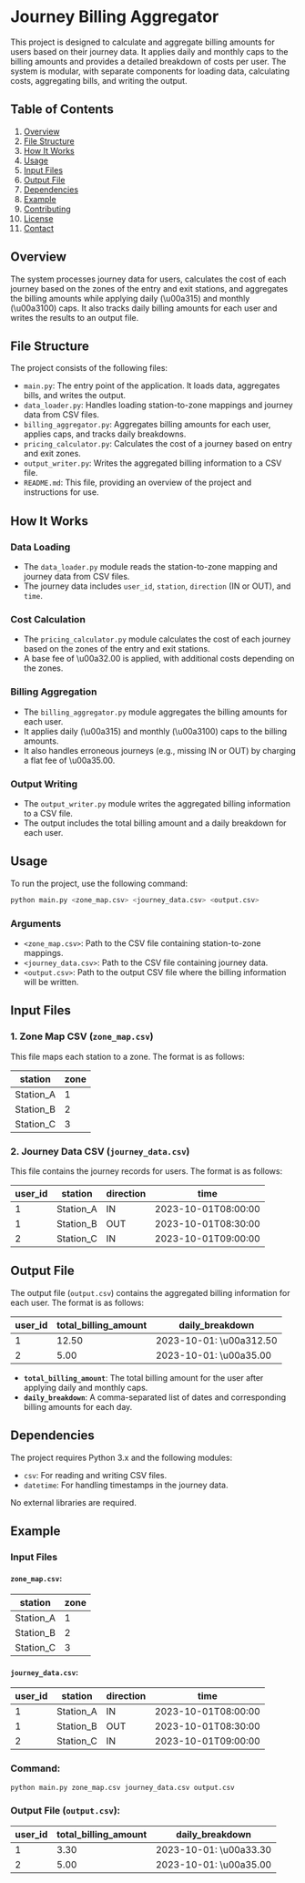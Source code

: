 # Journey Billing Aggregator

This project is designed to calculate and aggregate billing amounts for users based on their journey data. It applies daily and monthly caps to the billing amounts and provides a detailed breakdown of costs per user. The system is modular, with separate components for loading data, calculating costs, aggregating bills, and writing the output.

## Table of Contents

1. [Overview](#overview)
2. [File Structure](#file-structure)
3. [How It Works](#how-it-works)
4. [Usage](#usage)
5. [Input Files](#input-files)
6. [Output File](#output-file)
7. [Dependencies](#dependencies)
8. [Example](#example)
9. [Contributing](#contributing)
10. [License](#license)
11. [Contact](#contact)

## Overview

The system processes journey data for users, calculates the cost of each journey based on the zones of the entry and exit stations, and aggregates the billing amounts while applying daily (\u00a315) and monthly (\u00a3100) caps. It also tracks daily billing amounts for each user and writes the results to an output file.

## File Structure

The project consists of the following files:

- `main.py`: The entry point of the application. It loads data, aggregates bills, and writes the output.
- `data_loader.py`: Handles loading station-to-zone mappings and journey data from CSV files.
- `billing_aggregator.py`: Aggregates billing amounts for each user, applies caps, and tracks daily breakdowns.
- `pricing_calculator.py`: Calculates the cost of a journey based on entry and exit zones.
- `output_writer.py`: Writes the aggregated billing information to a CSV file.
- `README.md`: This file, providing an overview of the project and instructions for use.

## How It Works

### Data Loading

- The `data_loader.py` module reads the station-to-zone mapping and journey data from CSV files.
- The journey data includes `user_id`, `station`, `direction` (IN or OUT), and `time`.

### Cost Calculation

- The `pricing_calculator.py` module calculates the cost of each journey based on the zones of the entry and exit stations.
- A base fee of \u00a32.00 is applied, with additional costs depending on the zones.

### Billing Aggregation

- The `billing_aggregator.py` module aggregates the billing amounts for each user.
- It applies daily (\u00a315) and monthly (\u00a3100) caps to the billing amounts.
- It also handles erroneous journeys (e.g., missing IN or OUT) by charging a flat fee of \u00a35.00.

### Output Writing

- The `output_writer.py` module writes the aggregated billing information to a CSV file.
- The output includes the total billing amount and a daily breakdown for each user.

## Usage

To run the project, use the following command:

```bash
python main.py <zone_map.csv> <journey_data.csv> <output.csv>
```

### Arguments

- `<zone_map.csv>`: Path to the CSV file containing station-to-zone mappings.
- `<journey_data.csv>`: Path to the CSV file containing journey data.
- `<output.csv>`: Path to the output CSV file where the billing information will be written.

## Input Files

### 1. Zone Map CSV (`zone_map.csv`)

This file maps each station to a zone. The format is as follows:

| station    | zone |
|------------|------|
| Station_A  | 1    |
| Station_B  | 2    |
| Station_C  | 3    |

### 2. Journey Data CSV (`journey_data.csv`)

This file contains the journey records for users. The format is as follows:

| user_id | station    | direction | time                |
|---------|------------|-----------|---------------------|
| 1       | Station_A  | IN        | 2023-10-01T08:00:00 |
| 1       | Station_B  | OUT       | 2023-10-01T08:30:00 |
| 2       | Station_C  | IN        | 2023-10-01T09:00:00 |

## Output File

The output file (`output.csv`) contains the aggregated billing information for each user. The format is as follows:

| user_id | total_billing_amount | daily_breakdown         |
|---------|-----------------------|-------------------------|
| 1       | 12.50                | 2023-10-01: \u00a312.50 |
| 2       | 5.00                 | 2023-10-01: \u00a35.00  |

- **`total_billing_amount`**: The total billing amount for the user after applying daily and monthly caps.
- **`daily_breakdown`**: A comma-separated list of dates and corresponding billing amounts for each day.

## Dependencies

The project requires Python 3.x and the following modules:

- `csv`: For reading and writing CSV files.
- `datetime`: For handling timestamps in the journey data.

No external libraries are required.

## Example

### Input Files

#### `zone_map.csv`:

| station    | zone |
|------------|------|
| Station_A  | 1    |
| Station_B  | 2    |
| Station_C  | 3    |

#### `journey_data.csv`:

| user_id | station    | direction | time                |
|---------|------------|-----------|---------------------|
| 1       | Station_A  | IN        | 2023-10-01T08:00:00 |
| 1       | Station_B  | OUT       | 2023-10-01T08:30:00 |
| 2       | Station_C  | IN        | 2023-10-01T09:00:00 |

### Command:

```bash
python main.py zone_map.csv journey_data.csv output.csv
```

### Output File (`output.csv`):

| user_id | total_billing_amount | daily_breakdown         |
|---------|-----------------------|-------------------------|
| 1       | 3.30                 | 2023-10-01: \u00a33.30  |
| 2       | 5.00                 | 2023-10-01: \u00a35.00  |
